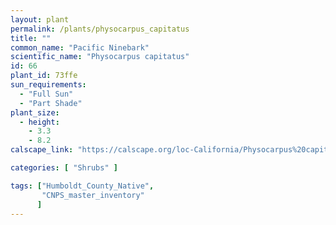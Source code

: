 ```yaml
---
layout: plant                                                              
permalink: /plants/physocarpus_capitatus
title: ""
common_name: "Pacific Ninebark"
scientific_name: "Physocarpus capitatus"
id: 66
plant_id: 73ffe
sun_requirements:
  - "Full Sun"
  - "Part Shade"
plant_size:
  - height: 
    - 3.3
    - 8.2
calscape_link: "https://calscape.org/loc-California/Physocarpus%20capitatus(%20)"

categories: [ "Shrubs" ]

tags: ["Humboldt_County_Native",
       "CNPS_master_inventory"
      ]
---
```



